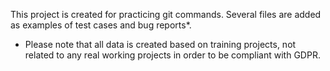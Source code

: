 This project is created for practicing git commands.
Several files are added as examples of test cases and bug reports*.
* Please note that all data is created based on training projects, not related to any real working projects in order to be compliant with GDPR.

